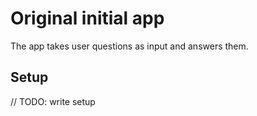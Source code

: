 # Original initial app

The app takes user questions as input and answers them.

## Setup

// TODO: write setup